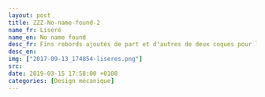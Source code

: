 ```yaml
---
layout: post
title: ZZZ-No-name-found-2
name_fr: Liseré
name_en: No name found
desc_fr: Fins rebords ajoutés de part et d'autres de deux coques pour les fermer.
desc_en: 
img: ["2017-09-13_174854-liseres.png"]
src: 
date: 2019-03-15 17:58:00 +0100
categories: [Design mécanique]
---
```

